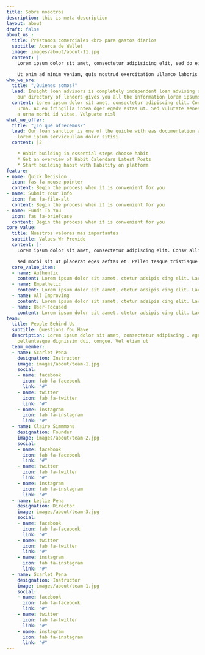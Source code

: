 ```yaml
---
title: Sobre nosotros
description: this is meta description
layout: about
draft: false
about_us_:
  title: Préstamos comerciales <br> para gastos diarios
  subtitle: Acerca de Wallet
  image: images/about/about-11.jpg
  content: |-
    Lorem ipsum dolor sit amet, consectetur adipisicing elit, sed do eiusmod tempor incididunt ut labore et dolore magna aliqua. Ut enim ad minim veniam, quis nostrud exercitation ullamco laboris nisi ut aliquip ex ea commodo consequat. Duis aute irure dolor in reprehenderit in voluptate velit esse cillum dolore eu fugiat nulla pariatur.

    Ut enim ad minim veniam, quis nostrud exercitation ullamco laboris nisi ut aliquip ex ea commodo consequat. Duis aute irure dolor in reprehenderit in voluptate velit esse cillum dolore eu fugiat nulla pariatur.
who_we_are:
  title: "¿Quienes somos?"
  lead: Insight loan advisors is completely independent loan advising service and
    our directory of lenders gives you all the information lorem ipsums sitamets.
  content: Lorem ipsum dolor sit amet, consectetur adipiscing elit. Consv peent esque
    urna. Ac eu fringilla intea dger egadv estas ut. Sed vulutate aenean nunc quis
    a urna morbi id vitae. Vulpuate nisl
what_we_offer:
  title: "¿Lo que ofrecemos?"
  lead: Our loan sanction is one of the quicke with eas documentation and doorstep
    lorem ipsum serviceullam dolor sitisi.
  content: |2

    * Habit building in essential steps choose habit
    * Get an overview of Habit Calendars Latest Posts
    * Start building habit with Habitify on platform
feature:
- name: Quick Decision
  icon: fas fa-mouse-pointer
  content: Begin the process when it is convenient for you
- name: Submit Your Info
  icon: fas fa-file-alt
  content: Begin the process when it is convenient for you
- name: Funds To You
  icon: fas fa-briefcase
  content: Begin the process when it is convenient for you
core_value:
  title: Nuestros valores mas importantes
  subtitle: Values Wr Provide
  content: |-
    Lorem ipsum dolor sit amet, consectetur adipiscing elit. Consv allis quam aliquet integer eget magna ullam corper intesager peent esque urna. Sed vulutate aenean nunc quis a urna morbi id vitae. Vulpuate nisl

    sed morbi sit ut placerat eges aeftas et. Pellen tesque tristisque magnis augue gravida pulvinar placerat. Tellus massa pretra scelerisque leo. In volutpat arcu nunc nisl et, viverra faucisfbus egestas. In habitasse sagittis, convallis ut commodo amet.
  core_value_item:
  - name: Authentic
    content: Lorem ipsum dolor sit aamet, ctetur adsipis cing elit. Lacaus
  - name: Empathetic
    content: Lorem ipsum dolor sit aamet, ctetur adsipis cing elit. Lacaus
  - name: All Improving
    content: Lorem ipsum dolor sit aamet, ctetur adsipis cing elit. Lacaus
  - name: User-Focused
    content: Lorem ipsum dolor sit aamet, ctetur adsipis cing elit. Lacaus
team:
  title: People Behind Us
  subtitle: Questions You Have
  description: Lorem ipsum dolor sit amet, consectetur adipiscing . egestas <br> cursus
    pellentesque dignissim dui, congue. Vel etiam ut
  team_member:
  - name: Scarlet Pena
    designation: Instructor
    image: images/about/team-1.jpg
    social:
    - name: facebook
      icon: fab fa-facebook
      link: "#"
    - name: twitter
      icon: fab fa-twitter
      link: "#"
    - name: instagram
      icon: fab fa-instagram
      link: "#"
  - name: Claire Simmmons
    designation: Founder
    image: images/about/team-2.jpg
    social:
    - name: facebook
      icon: fab fa-facebook
      link: "#"
    - name: twitter
      icon: fab fa-twitter
      link: "#"
    - name: instagram
      icon: fab fa-instagram
      link: "#"
  - name: Leslie Pena
    designation: Director
    image: images/about/team-3.jpg
    social:
    - name: facebook
      icon: fab fa-facebook
      link: "#"
    - name: twitter
      icon: fab fa-twitter
      link: "#"
    - name: instagram
      icon: fab fa-instagram
      link: "#"
  - name: Scarlet Pena
    designation: Instructor
    image: images/about/team-1.jpg
    social:
    - name: facebook
      icon: fab fa-facebook
      link: "#"
    - name: twitter
      icon: fab fa-twitter
      link: "#"
    - name: instagram
      icon: fab fa-instagram
      link: "#"
---
```


